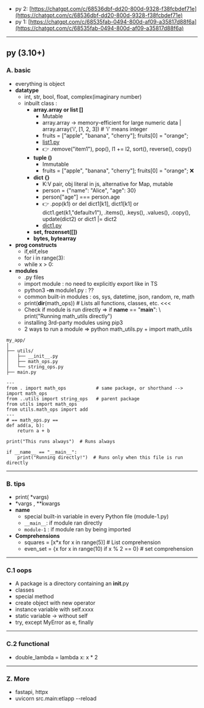 - py 2: [https://chatgpt.com/c/68536dbf-dd20-800d-9328-f38fcbdef71e](https://chatgpt.com/c/68536dbf-dd20-800d-9328-f38fcbdef71e)
- py 1: [https://chatgpt.com/c/68535fab-0494-800d-af09-a35817d88f6a](https://chatgpt.com/c/68535fab-0494-800d-af09-a35817d88f6a)

---
## py (3.10+)
### A. basic
- everything is object
- **datatype**
  - int, str, bool, float, complex(imaginary number)
  - inbuilt class : 
    - **array.array or list []** 
        - Mutable
        - array.array -> memory-efficient for large numeric data |  array.array('i', [1, 2, 3])  # 'i' means integer
        - fruits = ["apple", "banana", "cherry"]; fruits[0] = "orange";
        - [list1.py](../../src/pyBasicModule/2025/list1.py)
        - :point_right: .remove("item1"), pop(), l1 += l2,  sort(), reverse(), copy()
    - **tuple ()**
        - Immutable
        - fruits = ["apple", "banana", "cherry"]; fruits[0] = "orange"; :x:
    - **dict {}**
        - K:V pair, obj literal in js, alternative for Map, mutable
        - person = {"name": "Alice", "age": 30}
        - person["age"] === person.age
        - :point_right: .pop(k1) or del dict1[k1], dict1[k1] or dict1.get(k1,"defaultv1"), .items(), .keys(), .values(), .copy(), update(dict2) or dict1 |= dict2
        - [dict1.py](../../src/pyBasicModule/2025/dict1.py)
    - **set, frozenset([])** 
    - **bytes, bytearray**
- **prog constructs**
  - if,elif,else
  - for i in range(3):
  - while x > 0:
- **modules** 
  - .py files
  - import module : no need to explicitly export like in TS
  - python3 **-m** module1.py : ??
  - common built-in modules :  os,  sys,  datetime,  json,  random,  re,  math
  - print(**dir**(math_ops))  # Lists all functions, classes, etc.  <<<
  - Check if module is run directly => if __name__ == "__main__": \ print("Running math_utils directly")
  - installing 3rd-party modules using pip3
  - 2 ways to run a module =>  python math_utils.py + import math_utils

```text
my_app/
│
├── utils/
│   ├── __init__.py
│   ├── math_ops.py
│   └── string_ops.py
├── main.py

---
from . import math_ops           # same package, or shorthand --> import math_ops
from ..utils import string_ops   # parent package
from utils import math_ops
from utils.math_ops import add
---
# == math_ops.py ==
def add(a, b):
    return a + b

print("This runs always")  # Runs always

if __name__ == "__main__":
    print("Running directly!")  # Runs only when this file is run directly
```

---
### B. tips
- print( *vargs)
- *vargs , **kwargs
- __name__
  - special built-in variable in every Python file (module-1.py)
  - `__main__`: if module ran directly
  - `module-1` : if module ran by being imported
- **Comprehensions**
  - squares = [x*x for x in range(5)] # List comprehension
  - even_set = {x for x in range(10) if x % 2 == 0} # set comprehension


---
### C.1 oops
- A package is a directory containing an __init__.py
- classes
- special method
- create object with new operator
- instance variable with self.xxxx
- static variable -> without self
- try, except MyError as e, finally

---
### C.2 functional
- double_lambda = lambda x: x * 2

---
### Z. More
- fastapi, httpx
- uvicorn src.main:etlapp --reload
